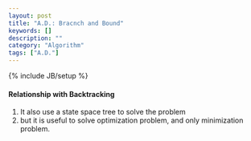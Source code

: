 ```yaml
---
layout: post
title: "A.D.: Bracnch and Bound"
keywords: []
description: ""
category: "Algorithm"
tags: ["A.D."]
---
```

{% include JB/setup %}

####




#### Relationship with Backtracking
1. It also use a state space tree to solve the problem
2. but it is useful to solve optimization problem, and only minimization
   problem.
